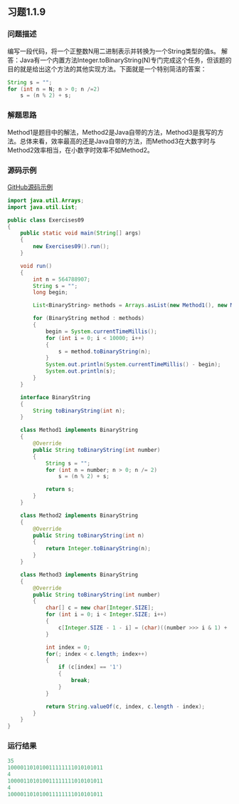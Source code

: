 ## 习题1.1.9

### 问题描述
编写一段代码，将一个正整数N用二进制表示并转换为一个String类型的值s。
解答：Java有一个内置方法Integer.toBinaryString(N)专门完成这个任务，但该题的目的就是给出这个方法的其他实现方法。下面就是一个特别简洁的答案：
```java
String s = "";
for (int n = N; n > 0; n /=2)
    s = (n % 2) + s;
```

### 解题思路
Method1是题目中的解法，Method2是Java自带的方法，Method3是我写的方法。总体来看，效率最高的还是Java自带的方法，而Method3在大数字时与Method2效率相当，在小数字时效率不如Method2。

### 源码示例
[GitHub源码示例](https://github.com/MoonsunS/Algorithms/blob/master/src/main/java/com/moonsuns/algorithms/chapter01/section01/Exercises09.java)

```java
import java.util.Arrays;
import java.util.List;

public class Exercises09
{
    public static void main(String[] args)
    {
        new Exercises09().run();
    }

    void run()
    {
        int n = 564788907;
        String s = "";
        long begin;

        List<BinaryString> methods = Arrays.asList(new Method1(), new Method2(), new Method3());

        for (BinaryString method : methods)
        {
            begin = System.currentTimeMillis();
            for (int i = 0; i < 10000; i++)
            {
                s = method.toBinaryString(n);
            }
            System.out.println(System.currentTimeMillis() - begin);
            System.out.println(s);
        }
    }

    interface BinaryString
    {
        String toBinaryString(int n);
    }

    class Method1 implements BinaryString
    {
        @Override
        public String toBinaryString(int number)
        {
            String s = "";
            for (int n = number; n > 0; n /= 2)
                s = (n % 2) + s;

            return s;
        }
    }

    class Method2 implements BinaryString
    {
        @Override
        public String toBinaryString(int n)
        {
            return Integer.toBinaryString(n);
        }
    }

    class Method3 implements BinaryString
    {
        @Override
        public String toBinaryString(int number)
        {
            char[] c = new char[Integer.SIZE];
            for (int i = 0; i < Integer.SIZE; i++)
            {
                c[Integer.SIZE - 1 - i] = (char)((number >>> i & 1) + '0');
            }

            int index = 0;
            for(; index < c.length; index++)
            {
                if (c[index] == '1')
                {
                    break;
                }
            }

            return String.valueOf(c, index, c.length - index);
        }
    }
}
```

### 运行结果

```java
35
100001101010011111111010101011
4
100001101010011111111010101011
4
100001101010011111111010101011
```